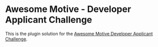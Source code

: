 # Awesome Motive - Developer Applicant Challenge

This is the plugin solution for the [Awesome Motive Developer Applicant Challenge](https://awesomemotive.com/developer-applicant-challenge/).